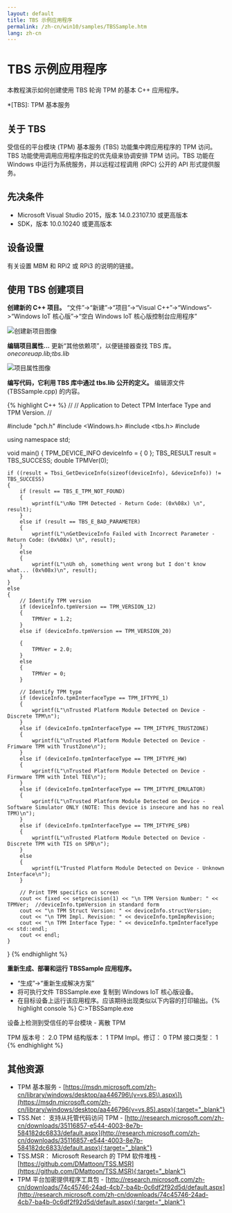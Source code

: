 ```yaml
---
layout: default
title: TBS 示例应用程序
permalink: /zh-cn/win10/samples/TBSSample.htm
lang: zh-cn
---
```


# TBS 示例应用程序

本教程演示如何创建使用 TBS 轮询 TPM 的基本 C++ 应用程序。

*[TBS]: TPM 基本服务

## 关于 TBS  
受信任的平台模块 \(TPM\) 基本服务 \(TBS\) 功能集中跨应用程序的 TPM 访问。TBS 功能使用调用应用程序指定的优先级来协调安排 TPM 访问。TBS 功能在 Windows 中运行为系统服务，并以远程过程调用 \(RPC\) 公开的 API 形式提供服务。

## 先决条件  
* Microsoft Visual Studio 2015，版本 14.0.23107.10 或更高版本  
* SDK，版本 10.0.10240 或更高版本

## 设备设置  
有关设置 MBM 和 RPi2 或 RPi3 的说明的链接。

## 使用 TBS 创建项目  

**创建新的 C++ 项目。** “文件”-\>“新建”-\>“项目”-\>“Visual C++”-\>“Windows”-\>“Windows IoT 核心版”-\>“空白 Windows IoT 核心版控制台应用程序”

![创建新项目图像]({{site.baseurl}}/Resources/images/TPM/TBS_NewProject.png)

**编辑项目属性...** 更新“其他依赖项”，以便链接器查找 TBS 库。*onecoreuap.lib;tbs.lib*

![项目属性图像]({{site.baseurl}}/Resources/images/TPM/TBS_LinkerDependencies.png)

**编写代码，它利用 TBS 库中通过 tbs.lib 公开的定义。** 编辑源文件 \(TBSSample.cpp\) 的内容。

{% highlight C++ %}
//
// Application to Detect TPM Interface Type and TPM Version.
//

#include "pch.h"
#include <Windows.h>
#include <tbs.h>
#include <iomanip>

using namespace std;

void main()
{
	TPM_DEVICE_INFO deviceInfo = { 0 };
	TBS_RESULT result = TBS_SUCCESS;
	double TPMVer(0);

	if ((result = Tbsi_GetDeviceInfo(sizeof(deviceInfo), &deviceInfo)) != TBS_SUCCESS)
	{
		if (result == TBS_E_TPM_NOT_FOUND)
		{
			wprintf(L"\nNo TPM Detected - Return Code: (0x%08x) \n", result);
		}
		else if (result == TBS_E_BAD_PARAMETER)
		{
			wprintf(L"\nGetDeviceInfo Failed with Incorrect Parameter - Return Code: (0x%08x) \n", result);
		}
		else
		{
			wprintf(L"\nUh oh, something went wrong but I don't know what... (0x%08x)\n", result);
		}
	}
	else
	{
		// Identify TPM version
		if (deviceInfo.tpmVersion == TPM_VERSION_12)
		{
			TPMVer = 1.2;
		}
		else if (deviceInfo.tpmVersion == TPM_VERSION_20)

		{
			TPMVer = 2.0;
		}
		else
		{
			TPMVer = 0;
		}

		// Identify TPM type
		if (deviceInfo.tpmInterfaceType == TPM_IFTYPE_1)
		{
			wprintf(L"\nTrusted Platform Module Detected on Device - Discrete TPM\n");
		}
		else if (deviceInfo.tpmInterfaceType == TPM_IFTYPE_TRUSTZONE)
		{
			wprintf(L"\nTrusted Platform Module Detected on Device - Frimware TPM with TrustZone\n");
		}
		else if (deviceInfo.tpmInterfaceType == TPM_IFTYPE_HW)
		{
			wprintf(L"\nTrusted Platform Module Detected on Device - Firmware TPM with Intel TEE\n");
		}
		else if (deviceInfo.tpmInterfaceType == TPM_IFTYPE_EMULATOR)
		{
			wprintf(L"\nTrusted Platform Module Detected on Device - Software Simulator ONLY (NOTE: This device is insecure and has no real TPM)\n");
		}
		else if (deviceInfo.tpmInterfaceType == TPM_IFTYPE_SPB)
		{
			wprintf(L"\nTrusted Platform Module Detected on Device - Discrete TPM with TIS on SPB\n");
		}
		else
		{
			wprintf(L"Trusted Platform Module Detected on Device - Unknown Interface\n");
		}

		// Print TPM specifics on screen
		cout << fixed << setprecision(1) << "\n TPM Version Number: " << TPMVer;  //deviceInfo.tpmVersion in standard form
		cout << "\n TPM Struct Version: " << deviceInfo.structVersion;
		cout << "\n TPM Impl. Revision: " << deviceInfo.tpmImpRevision;
		cout << "\n TPM Interface Type: " << deviceInfo.tpmInterfaceType << std::endl;
		cout << endl;
	}
}
{% endhighlight %}

**重新生成、部署和运行 TBSSample 应用程序。**

* “生成”-\>“重新生成解决方案”  
* 将可执行文件 TBSSample.exe 复制到 Windows IoT 核心版设备。  
* 在目标设备上运行该应用程序。应该期待出现类似以下内容的打印输出。{% highlight console %} C:\>TBSSample.exe

设备上检测到受信任的平台模块 - 离散 TPM

 TPM 版本号： 2.0 TPM 结构版本： 1 TPM Impl。修订： 0 TPM 接口类型： 1 {% endhighlight %}

## 其他资源  
* TPM 基本服务 - \[https://msdn.microsoft.com/zh-cn/library/windows/desktop/aa446796\(v=vs.85\).aspx\]\(https://msdn.microsoft.com/zh-cn/library/windows/desktop/aa446796(v=vs.85).aspx){:target="_blank"}
* TSS.Net： 支持从托管代码访问 TPM - [http://research.microsoft.com/zh-cn/downloads/35116857-e544-4003-8e7b-584182dc6833/default.aspx](http://research.microsoft.com/zh-cn/downloads/35116857-e544-4003-8e7b-584182dc6833/default.aspx){:target="_blank"}
* TSS.MSR： Microsoft Research 的 TPM 软件堆栈 - [https://github.com/DMattoon/TSS.MSR](https://github.com/DMattoon/TSS.MSR){:target="_blank"}
* TPM 平台加密提供程序工具包 - [http://research.microsoft.com/zh-cn/downloads/74c45746-24ad-4cb7-ba4b-0c6df2f92d5d/default.aspx](http://research.microsoft.com/zh-cn/downloads/74c45746-24ad-4cb7-ba4b-0c6df2f92d5d/default.aspx){:target="_blank"}

